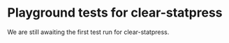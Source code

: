 # Playground tests for clear-statpress
We are still awaiting the first test run for clear-statpress.
